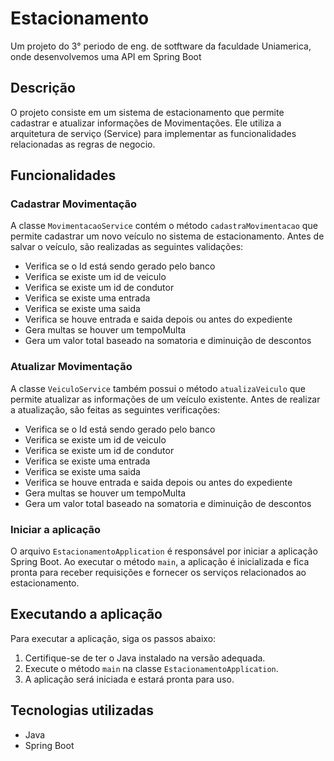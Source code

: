 # Estacionamento

Um projeto do 3° periodo de eng. de sotftware da faculdade Uniamerica, onde desenvolvemos uma API em Spring Boot
## Descrição

O projeto consiste em um sistema de estacionamento que permite cadastrar e atualizar informações de Movimentações. Ele utiliza a arquitetura de serviço (Service) para implementar as funcionalidades relacionadas as regras de negocio.

## Funcionalidades

### Cadastrar Movimentação

A classe `MovimentacaoService` contém o método `cadastraMovimentacao` que permite cadastrar um novo veículo no sistema de estacionamento. Antes de salvar o veículo, são realizadas as seguintes validações:

- Verifica se o Id está sendo gerado pelo banco
- Verifica se existe um id de veiculo
- Verifica se existe um id de condutor
- Verifica se existe uma entrada
- Verifica se existe uma saida
- Verifica se houve entrada e saida depois ou antes do expediente
- Gera multas se houver um tempoMulta
- Gera um valor total baseado na somatoria e diminuição de descontos

### Atualizar Movimentação

A classe `VeiculoService` também possui o método `atualizaVeiculo` que permite atualizar as informações de um veículo existente. Antes de realizar a atualização, são feitas as seguintes verificações:

- Verifica se o Id está sendo gerado pelo banco
- Verifica se existe um id de veiculo
- Verifica se existe um id de condutor
- Verifica se existe uma entrada
- Verifica se existe uma saida
- Verifica se houve entrada e saida depois ou antes do expediente
- Gera multas se houver um tempoMulta
- Gera um valor total baseado na somatoria e diminuição de descontos

### Iniciar a aplicação

O arquivo `EstacionamentoApplication` é responsável por iniciar a aplicação Spring Boot. Ao executar o método `main`, a aplicação é inicializada e fica pronta para receber requisições e fornecer os serviços relacionados ao estacionamento.

## Executando a aplicação

Para executar a aplicação, siga os passos abaixo:

1. Certifique-se de ter o Java instalado na versão adequada.
2. Execute o método `main` na classe `EstacionamentoApplication`.
3. A aplicação será iniciada e estará pronta para uso.

## Tecnologias utilizadas

- Java
- Spring Boot
